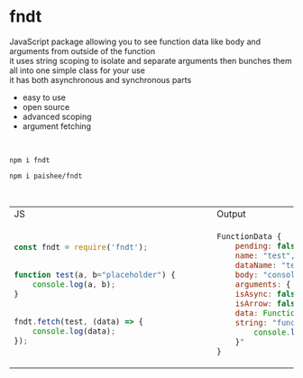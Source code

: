 # fndt
JavaScript package allowing you to see function data like body and arguments from outside of the function<br>
it uses string scoping to isolate and separate arguments then bunches them all into one simple class for your use<br>
it has both asynchronous and synchronous parts

- easy to use
- open source
- advanced scoping
- argument fetching

<br>

```console
npm i fndt
```
```console
npm i paishee/fndt
```

<br>

<table>
<tr>
<td>JS</td><td>Output</td>
</tr>
<tr>
<td>
  
```js
const fndt = require('fndt');


function test(a, b="placeholder") {       
    console.log(a, b);
}


fndt.fetch(test, (data) => {
    console.log(data);
});
```

</td>

<td>

```js
FunctionData {
    pending: false,
    name: "test",
    dataName: "test",
    body: "console.log(a, b);",
    arguments: { a: null, b: "placeholder" },
    isAsync: false,
    isArrow: false,
    data: Function,
    string: "function test(a, b="placeholder") {
        console.log(a, b);
    }"
}
```
  
</td>

</tr>
</table>
